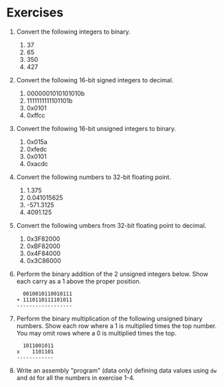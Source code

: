 # Exercises

1. Convert the following integers to binary.
   1. 37
   2. 65
   3. 350
   4. 427

2. Convert the following 16-bit signed integers to decimal.
   1. 0000001010101010b
   2. 1111111111101101b
   3. 0x0101
   4. 0xffcc

3. Convert the following 16-bit unsigned integers to binary.
   1. 0x015a
   2. 0xfedc
   3. 0x0101
   4. 0xacdc

4. Convert the following numbers to 32-bit floating point.
   1. 1.375
   2. 0.041015625
   3. -571.3125
   4. 4091.125

5. Convert the following umbers from 32-bit floating point to decimal.
   1. 0x3F82000
   2. 0xBF82000
   3. 0x4F84000
   4. 0x3C86000

6. Perform the binary addition of the 2 unsigned integers below. Show
   each carry as a 1 above the proper position.

   ```none
     0010010110010111
   + 1110110111101011
   ------------------
   ```

7. Perform the binary multiplication of the following unsigned binary numbers.
   Show each row where a 1 is multiplied times the top number. You may omit
   rows where a 0 is multiplied times the top.

   ```none
     1011001011
   x    1101101
   ------------
   ```

8. Write an assembly "program" (data only) defining data values using `dw`
   and `dd` for all the numbers in exercise 1-4.
